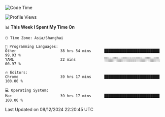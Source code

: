 <!--START_SECTION:waka-->
![Code Time](http://img.shields.io/badge/Code%20Time-3%2C129%20hrs%2057%20mins-blue)

![Profile Views](http://img.shields.io/badge/Profile%20Views-1-blue)

📊 **This Week I Spent My Time On** 

```text
🕑︎ Time Zone: Asia/Shanghai

💬 Programming Languages: 
Other                    38 hrs 54 mins      █████████████████████████   99.03 % 
YAML                     22 mins             ░░░░░░░░░░░░░░░░░░░░░░░░░   00.97 % 

🔥 Editors: 
Chrome                   39 hrs 17 mins      █████████████████████████   100.00 % 

💻 Operating System: 
Mac                      39 hrs 17 mins      █████████████████████████   100.00 % 
```


 Last Updated on 08/12/2024 22:20:45 UTC
<!--END_SECTION:waka-->